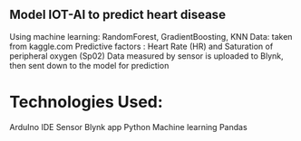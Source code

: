 ## Model IOT-AI to predict heart disease
Using machine learning: RandomForest, GradientBoosting, KNN
Data: taken from kaggle.com
Predictive factors : Heart Rate (HR) and Saturation of peripheral oxygen (Sp02)
Data measured by sensor  is uploaded to Blynk, then sent down to the model for prediction
# Technologies Used:
ArduIno IDE
Sensor
Blynk app
Python
Machine learning
Pandas
